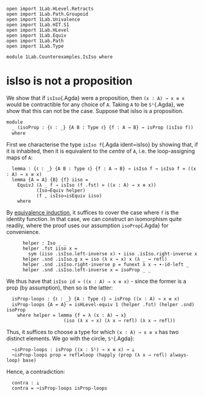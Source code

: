 ```
open import 1Lab.HLevel.Retracts
open import 1Lab.Path.Groupoid
open import 1Lab.Univalence
open import 1Lab.HIT.S1
open import 1Lab.HLevel
open import 1Lab.Equiv
open import 1Lab.Path
open import 1Lab.Type

module 1Lab.Counterexamples.IsIso where
```

# isIso is not a proposition

We show that if `isIso`{.Agda} were a proposition, then `(x : A) → x ≡
x` would be contractible for any choice of `A`. Taking `A` to be
`S¹`{.Agda}, we show that this can not be the case. Suppose that isIso is a proposition.

```
module
  _ (isoProp : {ℓ : _} {A B : Type ℓ} {f : A → B} → isProp (isIso f))
  where
```

First we characterise the type `isIso f`{.Agda ident=isIso} by showing
that, if it is inhabited, then it is equivalent to the _centre_ of `A`,
i.e. the loop-assigning maps of `A`:

```
  lemma : {ℓ : _} {A B : Type ℓ} {f : A → B} → isIso f → isIso f ≃ ((x : A) → x ≡ x)
  lemma {A = A} {B} {f} iiso = 
    EquivJ (λ _ f → isIso (f .fst) ≃ ((x : A) → x ≡ x))
           (Iso→Equiv helper)
           (f , isIso→isEquiv iiso)
    where
```

By [equivalence induction], it suffices to cover the case where `f` is
the identity function. In that case, we can construct an isomorphism
quite readily, where the proof uses our assumption `isoProp`{.Agda} for
convenience.

[equivalence induction]: 1Lab.Univalence.html#consequences

```
      helper : Iso _ _
      helper .fst iiso x =
        sym (iiso .isIso.left-inverse x) ∙ iiso .isIso.right-inverse x
      helper .snd .isIso.g x = iso (λ x → x) x (λ _ → refl)
      helper .snd .isIso.right-inverse p = funext λ x → ∙-id-left _
      helper .snd .isIso.left-inverse x = isoProp _ _
```

We thus have that `isIso id ≃ ((x : A) → x ≡ x)` - since the former is a
prop (by assumption), then so is the latter:

```
  isProp-loops : {ℓ : _} {A : Type ℓ} → isProp ((x : A) → x ≡ x)
  isProp-loops {A = A} = isHLevel-equiv 1 (helper .fst) (helper .snd) isoProp
    where helper = lemma {f = λ (x : A) → x}
                     (iso (λ x → x) (λ x → refl) (λ x → refl))
```

Thus, it suffices to choose a type for which `(x : A) → x ≡ x` has two
distinct elements. We go with the circle, `S¹`{.Agda}:

```
  ¬isProp-loops : isProp ((x : S¹) → x ≡ x) → ⊥
  ¬isProp-loops prop = refl≠loop (happly (prop (λ x → refl) always-loop) base)
```

Hence, a contradiction:

```
  contra : ⊥
  contra = ¬isProp-loops isProp-loops
```